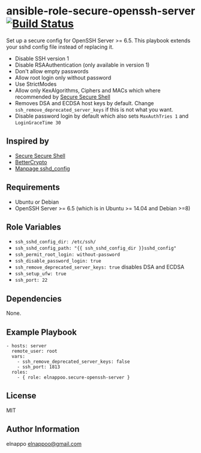 # ansible-role-secure-openssh-server [![Build Status](https://travis-ci.org/elnappo/ansible-role-secure-openssh-server.svg?branch=master)](https://travis-ci.org/elnappo/ansible-role-secure-openssh-server)
Set up a secure config for OpenSSH Server >= 6.5. This playbook extends your sshd config file instead of replacing it. 

* Disable SSH version 1
* Disable RSAAuthentication (only available in version 1)
* Don't allow empty passwords
* Allow root login only without password
* Use StrictModes
* Allow only KexAlgorithms, Ciphers and MACs which where recommended by [Secure Secure Shell](https://stribika.github.io/2015/01/04/secure-secure-shell.html)
* Removes DSA and ECDSA host keys by default. Change  `ssh_remove_deprecated_server_keys` if this is not what you want.
* Disable password login by default which also sets `MaxAuthTries 1` and `LoginGraceTime 30`

## Inspired by
* [Secure Secure Shell](https://stribika.github.io/2015/01/04/secure-secure-shell.html)
* [BetterCrypto](https://github.com/BetterCrypto/Applied-Crypto-Hardening)
* [Manpage sshd_config](http://www.openbsd.org/cgi-bin/man.cgi/OpenBSD-current/man5/sshd_config.5)

## Requirements
* Ubuntu or Debian
* OpenSSH Server >= 6.5 (which is in Ubuntu >= 14.04 and Debian >=8)

## Role Variables
* `ssh_sshd_config_dir: /etc/ssh/`
* `ssh_sshd_config_path: "{{ ssh_sshd_config_dir }}sshd_config"`
* `ssh_permit_root_login: without-password`
* `ssh_disable_password_login: true`
* `ssh_remove_deprecated_server_keys: true` disables DSA and ECDSA
* `ssh_setup_ufw: true`
* `ssh_port: 22`

## Dependencies
None.

## Example Playbook
    - hosts: server
	  remote_user: root
	  vars:
	    - ssh_remove_deprecated_server_keys: false
	    - ssh_port: 1813
	  roles:
	    - { role: elnappoo.secure-openssh-server }

## License
MIT

## Author Information
elnappo <elnappoo@gmail.com>
